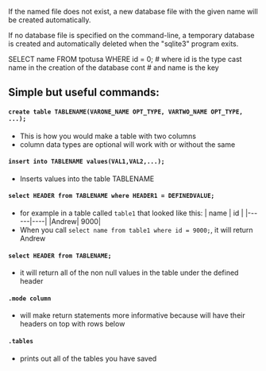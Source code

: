 If the named file does not exist, a new database file with the given name will be created automatically.

If no database file is specified on the command-line, a temporary database is created and automatically deleted when the "sqlite3" program exits. 

SELECT name FROM tpotusa WHERE id = 0; # where id is the type cast name in the creation of the database
cont # and name is the key


## Simple but useful commands:

#### ```create table TABLENAME(VARONE_NAME OPT_TYPE, VARTWO_NAME OPT_TYPE, ...);```

 - This is how you would make a table with two columns
 - column data types are optional will work with or without the same


#### ```insert into TABLENAME values(VAL1,VAL2,...);```

- Inserts values into the table TABLENAME

#### ```select HEADER from TABLENAME where HEADER1 = DEFINEDVALUE;```

 - for example in a table called ```table1``` that looked like this:
    | name | id |
    |------|----|
    |Andrew| 9000|
 - When you call ```select name from table1 where id = 9000;```, it will return Andrew

#### ```select HEADER from TABLENAME;```
 
 - it will return all of the non null values in the table under the defined header


#### ```.mode column```

 - will make return statements more informative because will have their headers on top with rows below

#### ```.tables```

 - prints out all of the tables you have saved





